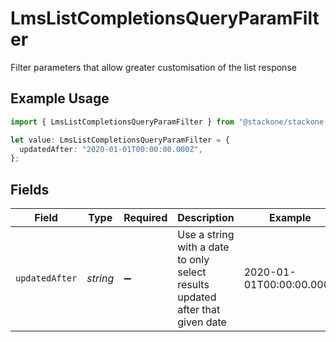 # LmsListCompletionsQueryParamFilter

Filter parameters that allow greater customisation of the list response

## Example Usage

```typescript
import { LmsListCompletionsQueryParamFilter } from "@stackone/stackone-client-ts/sdk/models/operations";

let value: LmsListCompletionsQueryParamFilter = {
  updatedAfter: "2020-01-01T00:00:00.000Z",
};
```

## Fields

| Field                                                                         | Type                                                                          | Required                                                                      | Description                                                                   | Example                                                                       |
| ----------------------------------------------------------------------------- | ----------------------------------------------------------------------------- | ----------------------------------------------------------------------------- | ----------------------------------------------------------------------------- | ----------------------------------------------------------------------------- |
| `updatedAfter`                                                                | *string*                                                                      | :heavy_minus_sign:                                                            | Use a string with a date to only select results updated after that given date | 2020-01-01T00:00:00.000Z                                                      |